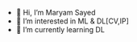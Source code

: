 - 👋 Hi, I’m Maryam Sayed 
- 👀 I’m interested in ML & DL[CV,IP]
- 🌱 I’m currently learning DL

<!---
MaryamSayedGitHub/MaryamSayedGitHub is a ✨ special ✨ repository because its `README.md` (this file) appears on your GitHub profile.
You can click the Preview link to take a look at your changes.
<img src="https://github.com/username/repository/blob/master/images/image-name.png" alt="Image Description">
--->

